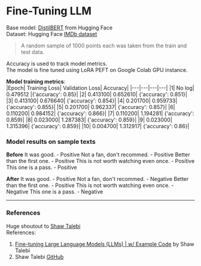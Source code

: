 # Fine-Tuning LLM

Base model: [DistilBERT](https://huggingface.co/distilbert/distilbert-base-uncased) from Hugging Face<br>
Dataset: Hugging Face [IMDb dataset](https://huggingface.co/datasets/stanfordnlp/imdb)<br>
>A random sample of 1000 points each was taken from the train and test data.

Accuracy is used to track model metrics.<br>
The model is fine tuned using LoRA PEFT on Google Colab GPU instance.<br>

**Model training metrics**:<br>
|Epoch|	Training Loss|	Validation Loss|	Accuracy|
|---|---|---|---|
|1|	No log|	0.479512	|{'accuracy': 0.85}|
|2|	0.413100|	0.652610|	{'accuracy': 0.851}|
|3|	0.413100|	0.676640|	{'accuracy': 0.854}|
|4|	0.201700|	0.959733|	{'accuracy': 0.855}|
|5|	0.201700|	0.962337|	{'accuracy': 0.857}|
|6|	0.110200|	0.984152|	{'accuracy': 0.866}|
|7|	0.110200|	1.194281|	{'accuracy': 0.859}|
|8|	0.023000|	1.287383|	{'accuracy': 0.859}|
|9|	0.023000|	1.315396|	{'accuracy': 0.859}|
|10|	0.004700|	1.312917|	{'accuracy': 0.86}|

### Model results on sample texts
**Before**
It was good. - Positive
Not a fan, don't recommed. - Positive
Better than the first one. - Positive
This is not worth watching even once. - Positive
This one is a pass. - Positive

**After**
It was good. - Positive
Not a fan, don't recommed. - Negative
Better than the first one. - Positive
This is not worth watching even once. - Negative
This one is a pass. - Negative

---

### References
Huge shoutout to [Shaw Talebi](https://www.youtube.com/@ShawhinTalebi/featured)<br>
References:
1. [Fine-tuning Large Language Models (LLMs) | w/ Example Code](https://www.youtube.com/watch?v=eC6Hd1hFvos) by Shaw Talebi
1. Shaw Talebi [GitHub](https://github.com/ShawhinT/YouTube-Blog/tree/main/LLMs/fine-tuning)
